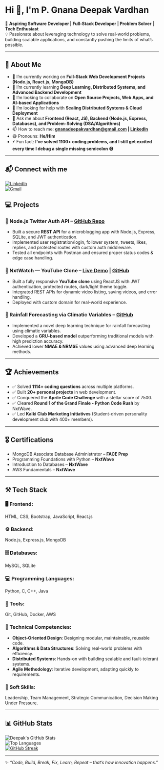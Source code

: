 # Hi 👋, I'm P. Gnana Deepak Vardhan  

🌟 **Aspiring Software Developer | Full-Stack Developer | Problem Solver | Tech Enthusiast**  
💡 Passionate about leveraging technology to solve real-world problems, building scalable applications, and constantly pushing the limits of what’s possible.  

---

## 🚀 About Me  

- 🔭 I’m currently working on **Full-Stack Web Development Projects (Node.js, React.js, MongoDB)**  
- 🌱 I’m currently learning **Deep Learning, Distributed Systems, and Advanced Backend Development**  
- 👯 I’m looking to collaborate on **Open Source Projects, Web Apps, and AI-based Applications**  
- 🤔 I’m looking for help with **Scaling Distributed Systems & Cloud Deployment**  
- 💬 Ask me about **Frontend (React, JS), Backend (Node.js, Express, Databases), and Problem-Solving (DSA/Algorithms)**  
- 📫 How to reach me: **gnanadeepakvardhan@gmail.com | [LinkedIn](https://linkedin.com/in/gnanadeepakvardhan)**  
- 😄 Pronouns: **He/Him**  
- ⚡ Fun fact: **I’ve solved 1100+ coding problems, and I still get excited every time I debug a single missing semicolon 😅**  

---

## 📬 Connect with me  
[![LinkedIn](https://img.shields.io/badge/LinkedIn-blue?style=for-the-badge&logo=linkedin)](https://linkedin.com/in/gnanadeepakvardhan)  
[![Gmail](https://img.shields.io/badge/Gmail-red?style=for-the-badge&logo=gmail&logoColor=white)](mailto:gnanadeepakvardhan@gmail.com)  


## 💻 Projects  

### 🔹 Node.js Twitter Auth API – [GitHub Repo](#)
- Built a secure **REST API** for a microblogging app with Node.js, Express, SQLite, and JWT authentication.  
- Implemented user registration/login, follower system, tweets, likes, replies, and protected routes with custom auth middleware.  
- Tested all endpoints with Postman and ensured proper status codes & edge case handling.  

### 🔹 NxtWatch — YouTube Clone – [Live Demo](#) | [GitHub](#)  
- Built a fully responsive **YouTube clone** using ReactJS with JWT authentication, protected routes, dark/light theme toggle.  
- Integrated REST APIs for dynamic video listing, saving videos, and error handling.  
- Deployed with custom domain for real-world experience.  

### 🔹 Rainfall Forecasting via Climatic Variables – [GitHub](#)  
- Implemented a novel deep learning technique for rainfall forecasting using climatic variables.  
- Developed a **GRU-based model** outperforming traditional models with high prediction accuracy.  
- Achieved lower **NMAE & NRMSE** values using advanced deep learning methods.  

---

## 🏆 Achievements  

- ✅ Solved **1114+ coding questions** across multiple platforms.  
- ✅ Built **20+ personal projects** in web development.  
- ✅ Conquered the **Aprile Code Challenge** with a stellar score of 7500.  
- ✅ Cleared **Round 1 of the Grand Finale - Python Code Rush** by NxtWave.  
- ✅ Led **Kalki Club Marketing Initiatives** (Student-driven personality development club with 400+ members).  

---

## 🎖️ Certifications  

- MongoDB Associate Database Administrator – **FACE Prep**  
- Programming Foundations with Python – **NxtWave**  
- Introduction to Databases – **NxtWave**  
- AWS Fundamentals – **NxtWave**  

---

## ⚒️ Tech Stack  

### 🖥️ Frontend:  
HTML, CSS, Bootstrap, JavaScript, React.js  

### ⚙️ Backend:  
Node.js, Express.js, MongoDB  

### 🗄️ Databases:  
MySQL, SQLite  

### 💻 Programming Languages:  
Python, C, C++, Java  

### 🔧 Tools:  
Git, GitHub, Docker, AWS  

### 🧠 Technical Competencies:  
- **Object-Oriented Design**: Designing modular, maintainable, reusable code.  
- **Algorithms & Data Structures**: Solving real-world problems with efficiency.  
- **Distributed Systems**: Hands-on with building scalable and fault-tolerant systems.  
- **Agile Methodology**: Iterative development, adapting quickly to requirements.  

### 🤝 Soft Skills:  
Leadership, Team Management, Strategic Communication, Decision Making Under Pressure.  

---

## 📊 GitHub Stats  

![Deepak's GitHub Stats](https://github-readme-stats.vercel.app/api?username=gnanadeepakvardhan&show_icons=true&theme=tokyonight)  
![Top Languages](https://github-readme-stats.vercel.app/api/top-langs/?username=gnanadeepakvardhan&layout=compact&theme=tokyonight)  
[![GitHub Streak](https://github-readme-streak-stats.herokuapp.com/?user=gnanadeepakvardhan&theme=tokyonight)](https://git.io/streak-stats)  

---

✨ _“Code, Build, Break, Fix, Learn, Repeat – that’s how innovation happens.”_  
